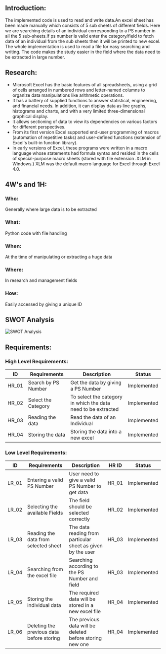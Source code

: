 ## Introduction:
The implemented code is used to read and write data.An excel sheet has been made manually which consists of 5 sub sheets of different fields. Here we are searching details of an individual corresponding to a PS number in all the 5 sub-sheets.If ps number is valid enter the category/field to fetch data of an individual from the sub sheets then it will be printed to new excel. The whole implementation is used to read a file for easy searching and writing. The code makes the study easier in the field where the data need to be extracted in large number.
## Research:
* Microsoft Excel has the basic features of all spreadsheets, using a grid of cells arranged in numbered rows and letter-named columns to organize data manipulations like arithmetic operations.
* It has a battery of supplied functions to answer statistical, engineering, and financial needs. In addition, it can display data as line graphs, histograms and charts, and with a very limited three-dimensional graphical display. 
* It allows sectioning of data to view its dependencies on various factors for different perspectives.
* From its first version Excel supported end-user programming of macros (automation of repetitive tasks) and user-defined functions (extension of Excel's built-in function library). 
* In early versions of Excel, these programs were written in a macro language whose statements had formula syntax and resided in the cells of special-purpose macro sheets (stored with file extension .XLM in Windows.) XLM was the default macro language for Excel through Excel 4.0.
## 4W's and 1H:
### Who:
Generally where large data is to be extracted
### What:
Python code with file handling
### When:
At the time of manipulating or extracting a huge data
### Where:
In research and management fields
### How:
Easily accessed by giving a unique ID
## SWOT Analysis
![SWOT Analysis](https://github.com/99004400-Annapoorna/99004400-AdvancedPythonProgramming/blob/master/1_Requirements/SWOT%20Analysis.PNG)
## Requirements:
### High Level Requirements:
|ID	|Requirements	|Description	|Status |
|---|--------------|-------------|-------|
|HR_01|Search by PS Number|Get the data by giving a PS Number |Implemented|
|HR_02|Select the Category|To select the category in which the data need to be extracted|Implemented|
|HR_03|Reading the data|Read the data of an Individual|Implemented|
|HR_04|Storing the data|Storing the data into a new excel|Implemented|
### Low Level Requirements:
|ID	|Requirements	|Description	|HR ID |Status |
|----|-------------|-------------|------|-------|
|LR_01|Entering a valid PS Number|User need to give a valid PS Number to get data|HR_01|Implemented|
|LR_02|Selecting the available Fields|The field should be selected correctly|HR_02|Implemented|
|LR_03|Reading the data from selected sheet|The data reading from particular sheet as given by the user|HR_03|Implemented|
|LR_04|Searching from the excel file|Searching according to the PS Number and field|HR_03|Implemented|
|LR_05|Storing the individual data|The required data will be stored in a new excel file|HR_04|Implemented|
|LR_06|Deleting the previous data before storing|The previous data will be deleted before storing new one|HR_04|Implemented|
